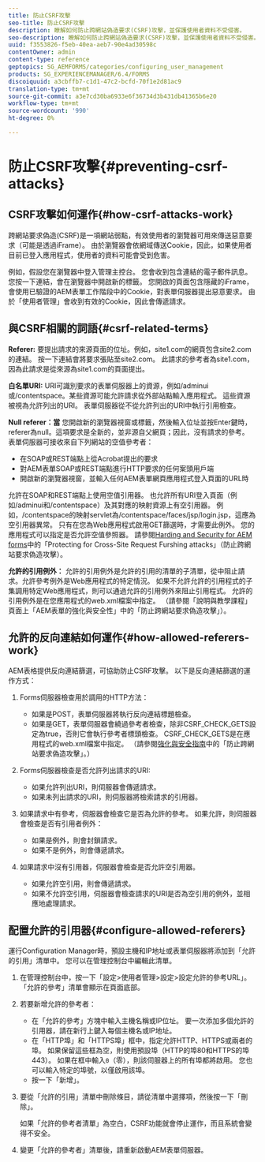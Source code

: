 ```yaml
---
title: 防止CSRF攻擊
seo-title: 防止CSRF攻擊
description: 瞭解如何防止跨網站偽造要求(CSRF)攻擊，並保護使用者資料不受侵害。
seo-description: 瞭解如何防止跨網站偽造要求(CSRF)攻擊，並保護使用者資料不受侵害。
uuid: f3553826-f5eb-40ea-aeb7-90e4ad30598c
contentOwner: admin
content-type: reference
geptopics: SG_AEMFORMS/categories/configuring_user_management
products: SG_EXPERIENCEMANAGER/6.4/FORMS
discoiquuid: a3cbffb7-c1d1-47c2-bcfd-70f1e2d81ac9
translation-type: tm+mt
source-git-commit: a3e7cd30ba6933e6f36734d3b431db41365b6e20
workflow-type: tm+mt
source-wordcount: '990'
ht-degree: 0%

---
```



# 防止CSRF攻擊{#preventing-csrf-attacks}

## CSRF攻擊如何運作{#how-csrf-attacks-work}

跨網站要求偽造(CSRF)是一項網站弱點，有效使用者的瀏覽器可用來傳送惡意要求（可能是透過iFrame）。 由於瀏覽器會依網域傳送Cookie，因此，如果使用者目前已登入應用程式，使用者的資料可能會受到危害。

例如，假設您在瀏覽器中登入管理主控台。 您會收到包含連結的電子郵件訊息。 您按一下連結，會在瀏覽器中開啟新的標籤。 您開啟的頁面包含隱藏的iFrame，會使用已驗證的AEM表單工作階段中的Cookie，對表單伺服器提出惡意要求。 由於「使用者管理」會收到有效的Cookie，因此會傳遞請求。

## 與CSRF相關的詞語{#csrf-related-terms}

**Referer:** 要提出請求的來源頁面的位址。例如，site1.com的網頁包含site2.com的連結。 按一下連結會將要求張貼至site2.com。 此請求的參考者為site1.com，因為此請求是從來源為site1.com的頁面提出。

**白名單URI:** URI可識別要求的表單伺服器上的資源，例如/adminui或/contentspace。某些資源可能允許請求從外部站點輸入應用程式。 這些資源被視為允許列出的URI。 表單伺服器從不從允許列出的URI中執行引用檢查。

**Null referer：當** 您開啟新的瀏覽器視窗或標籤，然後輸入位址並按Enter鍵時，referer為null。這項要求是全新的，並非源自父網頁；因此，沒有請求的參考。 表單伺服器可接收來自下列網站的空值參考者：

* 在SOAP或REST端點上從Acrobat提出的要求
* 對AEM表單SOAP或REST端點進行HTTP要求的任何案頭用戶端
* 開啟新的瀏覽器視窗，並輸入任何AEM表單網頁應用程式登入頁面的URL時

允許在SOAP和REST端點上使用空值引用器。 也允許所有URI登入頁面（例如/adminui和/contentspace）及其對應的映射資源上有空引用器。 例如，/contentspace的映射servlet為/contentspace/faces/jsp/login.jsp，這應為空引用器異常。 只有在您為Web應用程式啟用GET篩選時，才需要此例外。 您的應用程式可以指定是否允許空值參照器。 請參閱[Harding and Security for AEM forms](https://help.adobe.com/en_US/livecycle/11.0/HardeningSecurity/index.html)中的「Protecting for Cross-Site Request Furshing attacks」（防止跨網站要求偽造攻擊）。

**允許的引用例外：** 允許的引用例外是允許的引用的清單的子清單，從中阻止請求。允許參考例外是Web應用程式的特定情況。 如果不允許允許的引用程式的子集調用特定Web應用程式，則可以通過允許的引用例外來阻止引用程式。 允許的引用例外是在您應用程式的web.xml檔案中指定。 （請參閱「說明與教學課程」頁面上「AEM表單的強化與安全性」中的「防止跨網站要求偽造攻擊」）。

## 允許的反向連結如何運作{#how-allowed-referers-work}

AEM表格提供反向連結篩選，可協助防止CSRF攻擊。 以下是反向連結篩選的運作方式：

1. Forms伺服器檢查用於調用的HTTP方法：

   * 如果是POST，表單伺服器將執行反向連結標題檢查。
   * 如果是GET，表單伺服器會繞過參考者檢查，除非CSRF_CHECK_GETS設定為true，否則它會執行參考者標頭檢查。 CSRF_CHECK_GETS是在應用程式的web.xml檔案中指定。 （請參閱[強化與安全指南](https://help.adobe.com/en_US/livecycle/11.0/HardeningSecurity/index.html)中的「防止跨網站要求偽造攻擊」。）

1. Forms伺服器檢查是否允許列出請求的URI:

   * 如果允許列出URI，則伺服器會傳遞請求。
   * 如果未列出請求的URI，則伺服器將檢索請求的引用器。

1. 如果請求中有參考，伺服器會檢查它是否為允許的參考。 如果允許，則伺服器會檢查是否有引用者例外：

   * 如果是例外，則會封鎖請求。
   * 如果不是例外，則會傳遞請求。

1. 如果請求中沒有引用器，伺服器會檢查是否允許空引用器。

   * 如果允許空引用，則會傳遞請求。
   * 如果不允許空引用，伺服器會檢查請求的URI是否為空引用的例外，並相應地處理請求。

## 配置允許的引用器{#configure-allowed-referers}

運行Configuration Manager時，預設主機和IP地址或表單伺服器將添加到「允許的引用」清單中。 您可以在管理控制台中編輯此清單。

1. 在管理控制台中，按一下「設定>使用者管理>設定>設定允許的參考URL」。「允許的參考」清單會顯示在頁面底部。
1. 若要新增允許的參考者：

   * 在「允許的參考」方塊中輸入主機名稱或IP位址。 要一次添加多個允許的引用器，請在新行上鍵入每個主機名或IP地址。
   * 在「HTTP埠」和「HTTPS埠」框中，指定允許HTTP、HTTPS或兩者的埠。 如果保留這些框為空，則使用預設埠（HTTP的埠80和HTTPS的埠443）。 如果在框中輸入`0`（零），則該伺服器上的所有埠都將啟用。 您也可以輸入特定的埠號，以僅啟用該埠。
   * 按一下「新增」。

1. 要從「允許的引用」清單中刪除條目，請從清單中選擇項，然後按一下「刪除」。

   如果「允許的參考者清單」為空白，CSRF功能就會停止運作，而且系統會變得不安全。

1. 變更「允許的參考者」清單後，請重新啟動AEM表單伺服器。


